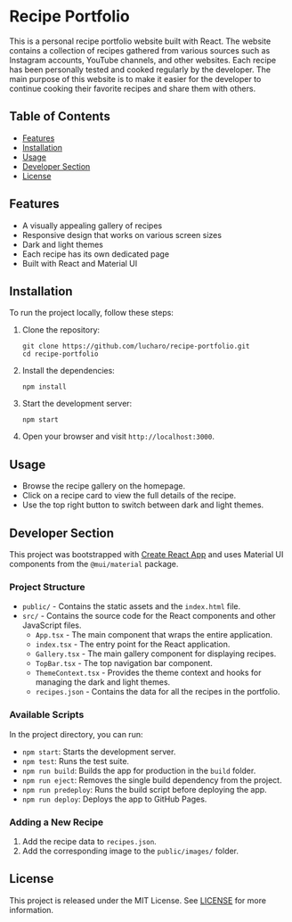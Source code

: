 # Recipe Portfolio

This is a personal recipe portfolio website built with React. The website contains a collection of recipes gathered from various sources such as Instagram accounts, YouTube channels, and other websites. Each recipe has been personally tested and cooked regularly by the developer. The main purpose of this website is to make it easier for the developer to continue cooking their favorite recipes and share them with others.

## Table of Contents

- [Features](#features)
- [Installation](#installation)
- [Usage](#usage)
- [Developer Section](#developer-section)
- [License](#license)

## Features

- A visually appealing gallery of recipes
- Responsive design that works on various screen sizes
- Dark and light themes
- Each recipe has its own dedicated page
- Built with React and Material UI

## Installation

To run the project locally, follow these steps:

1. Clone the repository:

   ```
   git clone https://github.com/lucharo/recipe-portfolio.git
   cd recipe-portfolio
   ```

2. Install the dependencies:

   ```
   npm install
   ```

3. Start the development server:

   ```
   npm start
   ```

4. Open your browser and visit `http://localhost:3000`.

## Usage

- Browse the recipe gallery on the homepage.
- Click on a recipe card to view the full details of the recipe.
- Use the top right button to switch between dark and light themes.

## Developer Section

This project was bootstrapped with [Create React App](https://github.com/facebook/create-react-app) and uses Material UI components from the `@mui/material` package.

### Project Structure

- `public/` - Contains the static assets and the `index.html` file.
- `src/` - Contains the source code for the React components and other JavaScript files.
  - `App.tsx` - The main component that wraps the entire application.
  - `index.tsx` - The entry point for the React application.
  - `Gallery.tsx` - The main gallery component for displaying recipes.
  - `TopBar.tsx` - The top navigation bar component.
  - `ThemeContext.tsx` - Provides the theme context and hooks for managing the dark and light themes.
  - `recipes.json` - Contains the data for all the recipes in the portfolio.

### Available Scripts

In the project directory, you can run:

- `npm start`: Starts the development server.
- `npm test`: Runs the test suite.
- `npm run build`: Builds the app for production in the `build` folder.
- `npm run eject`: Removes the single build dependency from the project.
- `npm run predeploy`: Runs the build script before deploying the app.
- `npm run deploy`: Deploys the app to GitHub Pages.

### Adding a New Recipe

1. Add the recipe data to `recipes.json`.
2. Add the corresponding image to the `public/images/` folder.

## License

This project is released under the MIT License. See [LICENSE](./LICENSE) for more information.

